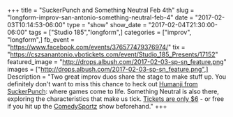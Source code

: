 +++
title = "SuckerPunch and Something Neutral Feb 4th"
slug = "longform-improv-san-antonio-something-neutral-feb-4"
date = "2017-02-03T10:14:53-06:00"
type = "show"
show_date = "2017-02-04T21:30:00-06:00"
tags = ["Studio 185","longform",]
categories = ["improv", "longform",]
fb_event = "https://www.facebook.com/events/376577479376974/"
tix = "https://cszsanantonio.vbotickets.com/event/Studio_185_Presents/17152"
featured_image = "http://drops.albush.com/2017-02-03-sp-sn_feature.png"
images = ["http://drops.albush.com/2017-02-03-sp-sn_feature.png",]
Description = "Two great improv duos share the stage to make stuff up. You definitely don't want to miss this chance to heck out [Humanji from SuckerPunch](https://www.facebook.com/SPSATX/): where games come to life. Something Neutral is also there, exploring the characteristics that make us tick. [Tickets are only $6](https://cszsanantonio.vbotickets.com/event/Studio_185_Presents/17152) - or free if you hit up the [ComedySportz](https://www.cszsa.com/) show beforehand."
+++
